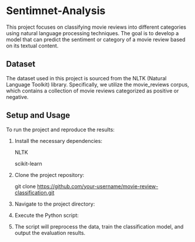 # Sentimnet-Analysis
This project focuses on classifying movie reviews into different categories using natural language processing techniques. The goal is to develop a model that can predict the sentiment or category of a movie review based on its textual content.

## Dataset

The dataset used in this project is sourced from the NLTK (Natural Language Toolkit) library. Specifically, we utilize the movie_reviews corpus, which contains a collection of movie reviews categorized as positive or negative.

## Setup and Usage

To run the project and reproduce the results:

1. Install the necessary dependencies:

   NLTK
   
   scikit-learn
   
2. Clone the project repository:

   git clone https://github.com/your-username/movie-review-classification.git

3. Navigate to the project directory:

4. Execute the Python script:

5. The script will preprocess the data, train the classification model, and output the evaluation results.


